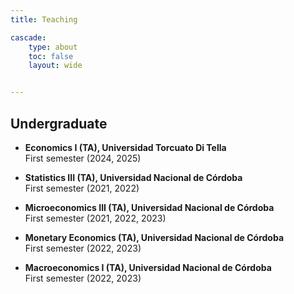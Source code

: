 ```yaml
---
title: Teaching 

cascade:
    type: about
    toc: false
    layout: wide


---
```


## Undergraduate

<!-- ## Current courses -->

* **Economics I (TA), Universidad Torcuato Di Tella** <br>
    First semester (2024, 2025)

<!-- ## Past courses -->

* **Statistics III (TA), Universidad Nacional de Córdoba** <br>
    First semester (2021, 2022)

* **Microeconomics III (TA), Universidad Nacional de Córdoba** <br>
    First semester (2021, 2022, 2023)

* **Monetary Economics (TA), Universidad Nacional de Córdoba** <br>
    First semester (2022, 2023)

* **Macroeconomics I (TA), Universidad Nacional de Córdoba** <br>
    First semester (2022, 2023)
